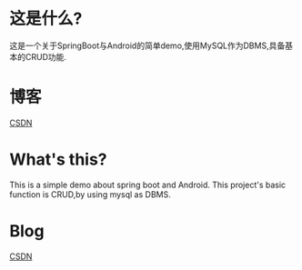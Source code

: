 # 这是什么?

这是一个关于SpringBoot与Android的简单demo,使用MySQL作为DBMS,具备基本的CRUD功能.

# 博客

[CSDN](https://blog.csdn.net/qq_27525611/article/details/103250495)

# What's this?
This is a simple demo about spring boot and Android.
This project's basic function is CRUD,by using mysql as DBMS.

# Blog

[CSDN](https://blog.csdn.net/qq_27525611/article/details/103250495)
